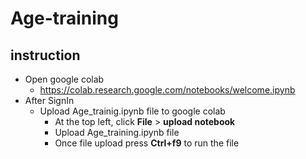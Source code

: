 # Age-training
## instruction
* Open google colab
  * https://colab.research.google.com/notebooks/welcome.ipynb
* After SignIn
  * Upload Age_trainig.ipynb file to google colab 
    * At the top left, click **File** > **upload notebook**
    * Upload Age_training.ipynb file
    * Once file upload press **Ctrl+f9** to run the file
    
